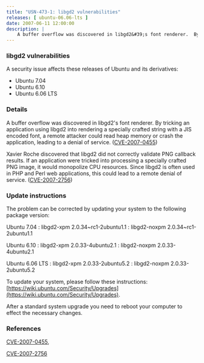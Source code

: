 ```yaml
---
title: "USN-473-1: libgd2 vulnerabilities"
releases: [ ubuntu-06.06-lts ]
date: 2007-06-11 12:00:00
description: |
    A buffer overflow was discovered in libgd2&#39;s font renderer.  By tricking an application using libgd2 into rendering a specially crafted string with a JIS encoded font, a remote attacker could read heap memory or crash the application, leading to a denial of service. ([CVE-2007-0455](http://people.ubuntu.com/~ubuntu-security/cve/CVE-2007-0455))
--- 
```

 
### libgd2 vulnerabilities

A security issue affects these releases of Ubuntu and its derivatives:

* Ubuntu 7.04
* Ubuntu 6.10
* Ubuntu 6.06 LTS

### Details

A buffer overflow was discovered in libgd2&#39;s font renderer. By tricking an application using libgd2 into rendering a specially crafted string with a JIS encoded font, a remote attacker could read heap memory or crash the application, leading to a denial of service. ([CVE-2007-0455](http://people.ubuntu.com/~ubuntu-security/cve/CVE-2007-0455))

Xavier Roche discovered that libgd2 did not correctly validate PNG callback results. If an application were tricked into processing a specially crafted PNG image, it would monopolize CPU resources. Since libgd2 is often used in PHP and Perl web applications, this could lead to a remote denial of service. ([CVE-2007-2756](http://people.ubuntu.com/~ubuntu-security/cve/CVE-2007-2756))

### Update instructions

The problem can be corrected by updating your system to the following package version:

Ubuntu 7.04
 : libgd2-xpm <span>2.0.34~rc1-2ubuntu1.1</span>
 : libgd2-noxpm <span>2.0.34~rc1-2ubuntu1.1</span>

Ubuntu 6.10
 : libgd2-xpm <span>2.0.33-4ubuntu2.1</span>
 : libgd2-noxpm <span>2.0.33-4ubuntu2.1</span>

Ubuntu 6.06 LTS
 : libgd2-xpm <span>2.0.33-2ubuntu5.2</span>
 : libgd2-noxpm <span>2.0.33-2ubuntu5.2</span>

To update your system, please follow these instructions: [https://wiki.ubuntu.com/Security/Upgrades](https://wiki.ubuntu.com/Security/Upgrades).

After a standard system upgrade you need to reboot your computer to effect the necessary changes.

### References

 [CVE-2007-0455](http://people.ubuntu.com/~ubuntu-security/cve/CVE-2007-0455), 

 [CVE-2007-2756](http://people.ubuntu.com/~ubuntu-security/cve/CVE-2007-2756)
 
